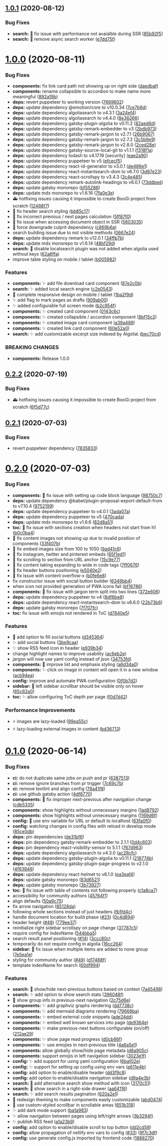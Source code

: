 ## [1.0.1](https://github.com/filipowm/BooGi/compare/v1.0.0...v1.0.1) (2020-08-12)


### Bug Fixes

* **search:** :bug: fix issue with performance not avaialble during SSR ([85b92f5](https://github.com/filipowm/BooGi/commit/85b92f54fd8c7fa0d76db1af0768c44181e78482))
* **search:** :bug: remove async search worker ([e7dd75f](https://github.com/filipowm/BooGi/commit/e7dd75fd27f54934684b3c1de511b226ac2e8fc3))



# [1.0.0](https://github.com/filipowm/BooGi/compare/v0.2.2...v1.0.0) (2020-08-11)


### Bug Fixes

* **components:** fix link card path not showing up on right side ([daedbaf](https://github.com/filipowm/BooGi/commit/daedbafc5c68d8859d5945d8840730d686d556c7))
* **components:** rename collapsible to accordion to make name more meaningful ([892a19b](https://github.com/filipowm/BooGi/commit/892a19b9d62ff6174e3bb8a5a143c5d5e4caaf2b))
* **deps:** revert puppeteer to working version ([7669602](https://github.com/filipowm/BooGi/commit/7669602627ee47afceeb41e8ae51a1ee34b67513))
* **deps:** update dependency @emotion/core to v10.0.34 ([7ce7b6d](https://github.com/filipowm/BooGi/commit/7ce7b6def666cb3fa36cd8164e28f73105d12a23))
* **deps:** update dependency algoliasearch to v4.3.1 ([3a24ef4](https://github.com/filipowm/BooGi/commit/3a24ef48e5bc376996a31c8835a643de4f700cac))
* **deps:** update dependency algoliasearch to v4.4.0 ([8e36266](https://github.com/filipowm/BooGi/commit/8e36266c97628883f0ecfc8460f02c7d193b3ef2))
* **deps:** update dependency gatsby-plugin-algolia to v0.11.2 ([82aed6d](https://github.com/filipowm/BooGi/commit/82aed6d32c2f574dc997e424357cff9c74f4a565))
* **deps:** update dependency gatsby-remark-embedder to v3 ([2bdb973](https://github.com/filipowm/BooGi/commit/2bdb973100c1af85ef63889921288e0872f38bb7))
* **deps:** update dependency gatsby-remark-jargon to v2.7.1 ([26b9067](https://github.com/filipowm/BooGi/commit/26b90673a0bfcc506c88ff20520f6c26e7c9a56d))
* **deps:** update dependency gatsby-remark-jargon to v2.7.2 ([3c5b9e9](https://github.com/filipowm/BooGi/commit/3c5b9e9baad568fed1aeb6f1dd6c5221ee80fe9c))
* **deps:** update dependency gatsby-remark-jargon to v2.8.0 ([2ced28e](https://github.com/filipowm/BooGi/commit/2ced28e9b7a56c6b3984d0d7ad54165d467a2fcd))
* **deps:** update dependency gatsby-source-local-git to v1.1.1 ([f318f1a](https://github.com/filipowm/BooGi/commit/f318f1a7696585e61874071b219423ac4fc133c1))
* **deps:** update dependency lodash to v4.17.19 [security] ([eae2a90](https://github.com/filipowm/BooGi/commit/eae2a900893a93f865f61effab42739bc0899936))
* **deps:** update dependency puppeteer to v5 ([efcecf5](https://github.com/filipowm/BooGi/commit/efcecf5d7f6a7ee35d262b33b0502124058b3c87))
* **deps:** update dependency react-id-generator to v3.0.1 ([de486e1](https://github.com/filipowm/BooGi/commit/de486e1c4b8daf5415dfeffe77e389aa40c40741))
* **deps:** update dependency react-instantsearch-dom to v6.7.0 ([3d87e23](https://github.com/filipowm/BooGi/commit/3d87e23a8ef5b9ea69d470051b140ae2f5b92b91))
* **deps:** update dependency react-scrollspy to v3.4.3 ([3c4e485](https://github.com/filipowm/BooGi/commit/3c4e485aef0ec634dd51eca1f27001a6b3896638))
* **deps:** update dependency remark-autolink-headings to v6.0.1 ([73ddbed](https://github.com/filipowm/BooGi/commit/73ddbedb3abeb25dfc09f006b2646d9508c81585))
* **deps:** update gatsby monorepo ([bf55286](https://github.com/filipowm/BooGi/commit/bf55286cb66f3ac85041884cc57d60c711bcd440))
* **deps:** update mdx monorepo to v1.6.16 ([7fa0e3e](https://github.com/filipowm/BooGi/commit/7fa0e3e265a2b7da8c347f9a9f820b08fc33e4fc))
* :ambulance: hotfixing issues causing it impossible to create BooGi project from scratch ([12488f7](https://github.com/filipowm/BooGi/commit/12488f7f18f2abc76d84c87386afe3e724869805))
* :bug: fix header search styling ([bb85c17](https://github.com/filipowm/BooGi/commit/bb85c17862c447482da5d22ecadfc77b0fc0b952))
* :bug: fix incorrect previous / next pages calculation ([5ff87f0](https://github.com/filipowm/BooGi/commit/5ff87f07b1f36e7f7cdb3659f4bdd9e7fe99536d))
* :bug: fix issue when accessing document object in SSR ([5603035](https://github.com/filipowm/BooGi/commit/5603035f77a60499350f8dbb56d191579db2c5f4))
* :bug: force downgrade culprit dependency ([c869b6a](https://github.com/filipowm/BooGi/commit/c869b6a56eea20a9b11209b6c5351d859b5f9bab))
* search building issue due to not visible methods ([0667e24](https://github.com/filipowm/BooGi/commit/0667e247399cce9cd4b82ed569db16a2ead41f10))
* **deps:** update dependency remark to v12.0.1 ([34ffb7b](https://github.com/filipowm/BooGi/commit/34ffb7b87e596e7e371c0aab1ab1fd7351aedec6))
* **deps:** update mdx monorepo to v1.6.14 ([48bf29d](https://github.com/filipowm/BooGi/commit/48bf29d93900a77bda4f7d481d6af0f94fee4bc8))
* **search:** :bug: disable localsearch plugin was not added when algolia used without keys ([62a6ffa](https://github.com/filipowm/BooGi/commit/62a6ffaeb6a3620114d94b259aa0d0cadc3a15d2))
* improve table styling on mobile / tablet ([b005982](https://github.com/filipowm/BooGi/commit/b00598254829f32fbb2f79e4408d0661cfd1cc4d))


### Features

* **components:** :sparkles: add file download card component ([87e2c0b](https://github.com/filipowm/BooGi/commit/87e2c0bf52dbe52591fc48bc60525786e171bdbb))
* **search:** :sparkles: added local search engine ([c2e0543](https://github.com/filipowm/BooGi/commit/c2e05431c03e70ac4d945e0ab53700b87c2c3a85))
* :iphone: complete responsive design on mobile / tablet ([1ba2f9d](https://github.com/filipowm/BooGi/commit/1ba2f9df7ed0d3c072031b8b1585e89b3f650a91))
* :sparkles: add flag to mark pages as drafts ([909ab00](https://github.com/filipowm/BooGi/commit/909ab0033d7635eb7b6c2aca3410b703b14e12b0))
* :sparkles: added configurable full screen mode ([b2c954f](https://github.com/filipowm/BooGi/commit/b2c954f998170116a0488709e8f254527806694a))
* **components:** :sparkles: created card component ([0143c6c](https://github.com/filipowm/BooGi/commit/0143c6cf97bf68f668e8eabd4c1e39d5e766c2a2))
* **components:** :sparkles: created collapsible / accordion component ([8bf15c2](https://github.com/filipowm/BooGi/commit/8bf15c23370048c4ff584ae92c10ec9a65404c45))
* **components:** :sparkles: created image card component ([a39a488](https://github.com/filipowm/BooGi/commit/a39a4882cbe7602131aa240102d20a1696ce6ce3))
* **components:** :sparkles: created link card component ([60e52a0](https://github.com/filipowm/BooGi/commit/60e52a0b92296ab69d979c2dec543e68e75874e2))
* **search:** :sparkles: add customizable excerpt size indexed by Algolia\ ([bec70cd](https://github.com/filipowm/BooGi/commit/bec70cdc26657d904b08d419a6e43ab77e9b2218))


### BREAKING CHANGES

* **components:** Release 1.0.0



## [0.2.2](https://github.com/filipowm/BooGi/compare/v0.2.1...v0.2.2) (2020-07-19)


### Bug Fixes

* :ambulance: hotfixing issues causing it impossible to create BooGi project from scratch ([6f5d77c](https://github.com/filipowm/BooGi/commit/6f5d77ca2ed1397bf9a27fb6b89b68e40e00637a))



## [0.2.1](https://github.com/filipowm/BooGi/compare/v0.2.0...v0.2.1) (2020-07-03)


### Bug Fixes

* revert puppeteer dependency ([7835833](https://github.com/filipowm/BooGi/commit/7835833f91410fc1fcaadec14496534114440740))



# [0.2.0](https://github.com/filipowm/BooGi/compare/v0.1.0...v0.2.0) (2020-07-03)


### Bug Fixes

* **components:** :bug: fix issue with setting up code block language ([98750c7](https://github.com/filipowm/BooGi/commit/98750c73eddef784a969723a8e31dc45caef7a03))
* **deps:** update dependency @babel/plugin-proposal-export-default-from to v7.10.4 ([9752199](https://github.com/filipowm/BooGi/commit/975219952ac6c43ef6eb419a184fc7660ca586f1))
* **deps:** update dependency puppeteer to v4.0.1 ([3ada07a](https://github.com/filipowm/BooGi/commit/3ada07a7bf9795393ea5a2463a7e714cdbdf4405))
* **deps:** update dependency puppeteer to v5 ([470cada](https://github.com/filipowm/BooGi/commit/470cada1e03d162b07adaf473a1c8234456ed4e9))
* **deps:** update mdx monorepo to v1.6.6 ([82d8a51](https://github.com/filipowm/BooGi/commit/82d8a51d5bf04e06f8ef7c2fdb96595d6a5eddae))
* **toc:** :bug: fix issue with sections creation when headers not start from h1 ([b0c0ba4](https://github.com/filipowm/BooGi/commit/b0c0ba4b85dd427568f60962c8cd91bd1863d641))
* :bug: fix content images not showing up due to invalid position of components ([33f407b](https://github.com/filipowm/BooGi/commit/33f407b4324a1c14d3c3fd447c0c856759b73b3f))
* :bug: fix embed images size from 100 to 1050 ([9ad41c6](https://github.com/filipowm/BooGi/commit/9ad41c6ca546c3a17d61d73679c174dc51884019))
* :bug: fix instagram, twitter and pinterest embeds ([65f1ed1](https://github.com/filipowm/BooGi/commit/65f1ed1fb22143c85c4f26979fa75a83c691d805))
* :bug: fix scrolling to section from URL anchor ([15c9e77](https://github.com/filipowm/BooGi/commit/15c9e776ad6546f89de5c3d5088d5f72ec56d911))
* :lipstick: fix content taking expanding to wide in code tags ([7ff0676](https://github.com/filipowm/BooGi/commit/7ff067665180360d74a7b63e22a253dacc7e79ab))
* :lipstick: fix header buttons positioning ([e5040e2](https://github.com/filipowm/BooGi/commit/e5040e28ffdee10043996e8df8090c2960b4634a))
* :lipstick: fix issue with content overflow-x ([b0fe6e8](https://github.com/filipowm/BooGi/commit/b0fe6e8fc8fa49e8334d438c19641c7b1f916fc8))
* fix constructor issue with social button builder ([6349bb4](https://github.com/filipowm/BooGi/commit/6349bb44de74701134d4146e17ffebe2025f1051))
* when icon not provided generation of PWA icons fail ([bf16786](https://github.com/filipowm/BooGi/commit/bf167869a9712569da76f07c8fdb67e6f4be2aa6))
* **components:** :bug: fix issue with jargon term split into two lines ([372e606](https://github.com/filipowm/BooGi/commit/372e606680522d101df0a8ab4b57092cf0a215e2))
* **deps:** update dependency puppeteer to v4 ([8df6be8](https://github.com/filipowm/BooGi/commit/8df6be86ff2d5db46b56f99757c6216e6474767e))
* **deps:** update dependency react-instantsearch-dom to v6.6.0 ([22b73b6](https://github.com/filipowm/BooGi/commit/22b73b69a8e300d9d1514aac9d6213abdfbc5fc8))
* **deps:** update gatsby monorepo ([7f707fc](https://github.com/filipowm/BooGi/commit/7f707fc81d2e92246e06295a8ab0b75b413fc10b))
* **toc:** fix issue with emojis not rendered in ToC ([d7840e5](https://github.com/filipowm/BooGi/commit/d7840e5b7c99ca92e3d92d464543ca029e32d1d9))


### Features

* :lipstick: add option to fill social buttons ([d345364](https://github.com/filipowm/BooGi/commit/d345364a1b7b2c84cab62d20a355042b7f6a0a12))
* :sparkles: add social buttons ([3be9caa](https://github.com/filipowm/BooGi/commit/3be9caa1be37f52325c73dd2c0778b9cbc6c6254))
* :sparkles: show RSS feed icon in header ([e939b34](https://github.com/filipowm/BooGi/commit/e939b34e372626e5807fb91fc4ff91fd298f97aa))
* change highlight names to improve usability ([ac6eb2e](https://github.com/filipowm/BooGi/commit/ac6eb2ee028ca43e7c4b369c0d473873f5a3a7a9))
* jargon will now use yaml config instead of json ([34753fd](https://github.com/filipowm/BooGi/commit/34753fdb9b3d881f54c7c45283aa28b166315e57))
* **components:** :lipstick: improve list and emphasis styling ([a6d34a0](https://github.com/filipowm/BooGi/commit/a6d34a04c482fd7c32d5ea82ef66fe19aac662c4))
* **components:** :sparkles: click on image in content will open it in a new window ([acb94ea](https://github.com/filipowm/BooGi/commit/acb94ea651c40f4f94cd17700c23e2e845d4944c))
* **config:** improve and automate PWA configuration ([0f0b7d2](https://github.com/filipowm/BooGi/commit/0f0b7d2358f419fa80dc95b2d7a62775b4b3a28a))
* **sidebar:** :lipstick: left sidebar scrollbar should be visible only on hover ([65c62a0](https://github.com/filipowm/BooGi/commit/65c62a027ae296a8190d897943c18cb90764a97f))
* **toc:** :sparkles: allow configuring ToC depth per page ([f0d7d42](https://github.com/filipowm/BooGi/commit/f0d7d424bd5604382cd8adeeb30ca9e59f50c32c))


### Performance Improvements

* :zap: images are lazy-loaded ([99ea55c](https://github.com/filipowm/BooGi/commit/99ea55c25104db6b603475c2a37984ecea03896a))
* :zap: lazy-loading external images in content ([bd36713](https://github.com/filipowm/BooGi/commit/bd36713a30847fe9522ad2c5ea2787d03d0366c7))



# [0.1.0](https://github.com/filipowm/BooGi/compare/60df99447af563aba96c98ede16cc19ada41233b...v0.1.0) (2020-06-14)


### Bug Fixes

* **ci:** do not duplicate same jobs on push and pr ([6387513](https://github.com/filipowm/BooGi/commit/63875138ce7bc2b81d94b73696b9bf8e2c1f80b1))
* **ci:** remove ignore branches from pr trigger ([7c69c7b](https://github.com/filipowm/BooGi/commit/7c69c7bc16b5a62ff716554a278b1fd38729ed39))
* **ci:** remove textlint and align config ([78a41f8](https://github.com/filipowm/BooGi/commit/78a41f87c9c6f30597596133c8db016313ade713))
* **ci:** use github gatsby action ([4df8770](https://github.com/filipowm/BooGi/commit/4df87704185ddaf32a60a40b98b37a3194052deb))
* **components:** :bug: fix improper next-previous after navigation change ([cdb5335](https://github.com/filipowm/BooGi/commit/cdb53353790aaa259fee823776eaa04bf7f815f8))
* **components:** show highlights without unnecessary margins ([1ad8792](https://github.com/filipowm/BooGi/commit/1ad8792425150178c16e8bb907e06f0556cab877))
* **components:** show highlights without unnecessary margins ([1169d6f](https://github.com/filipowm/BooGi/commit/1169d6f4e3b02a14e3d68f5225826b627e888e5a))
* **config:** :bug: use env variable for URL or default to localhost ([63fa0f0](https://github.com/filipowm/BooGi/commit/63fa0f093030f2dffbb4e2c44c190f4010583bd4))
* **config:** watching changes in config files with reload in develop mode ([85ce5db](https://github.com/filipowm/BooGi/commit/85ce5dbd791a038da9558272a54a5a791e51c1b7))
* **deps:** pin dependencies ([de31bf6](https://github.com/filipowm/BooGi/commit/de31bf6a40072b95e393e242050a89b32dc83d5f))
* **deps:** pin dependency gatsby-remark-embedder to 2.1.1 ([0d4c603](https://github.com/filipowm/BooGi/commit/0d4c6035a04fc4222143c2afacb15aacd48275d0))
* **deps:** pin dependency react-visibility-sensor to 5.1.1 ([767d963](https://github.com/filipowm/BooGi/commit/767d9631e9fea730e37d6b05314ddf237e6e0d65))
* **deps:** update dependency algoliasearch to v4.3.0 ([ac28cfc](https://github.com/filipowm/BooGi/commit/ac28cfc1b6d079df2920ac52505aa0be708d25a4))
* **deps:** update dependency gatsby-plugin-algolia to v0.11.1 ([218774b](https://github.com/filipowm/BooGi/commit/218774bbe1738d3ba78840d374c684abd9780ef9))
* **deps:** update dependency gatsby-plugin-page-progress to v2.1.0 ([4f63846](https://github.com/filipowm/BooGi/commit/4f6384695dfe90bf9adb3ba8521361d261ba75fa))
* **deps:** update dependency react-helmet to v6.1.0 ([ea3eaf4](https://github.com/filipowm/BooGi/commit/ea3eaf411decfa81c1ad92b22ea559daecfb485e))
* **deps:** update gatsby monorepo ([83d6521](https://github.com/filipowm/BooGi/commit/83d6521c813abbc1020d84e33eff142b2f8a78d3))
* **deps:** update gatsby monorepo ([3b73927](https://github.com/filipowm/BooGi/commit/3b7392753c5a8b558305a01e561cf52dc3a19611))
* **toc:** :bug: fix issue with table of contents not following properly ([c1a8ca7](https://github.com/filipowm/BooGi/commit/c1a8ca7222ec24c2b71f156d40c4b8f6f5950c8c))
* accessibility for community authors ([45764f1](https://github.com/filipowm/BooGi/commit/45764f16c35c9bf1a25f82a5cfad3ad30564be74))
* align defaults ([50a9c75](https://github.com/filipowm/BooGi/commit/50a9c752af9819eb9d3ef7522cfbd9e20a8c10c9))
* fix arrow navigation ([85128da](https://github.com/filipowm/BooGi/commit/85128dae3c819f5b2d9ea4c2d93358f2196bddf2))
* following whole sections instead of just headers ([fb1fd4c](https://github.com/filipowm/BooGi/commit/fb1fd4ceddd00d8d1528f6414575a90fc5a800c8))
* handle document location for build phase ([#23](https://github.com/filipowm/BooGi/issues/23)) ([0c4d894](https://github.com/filipowm/BooGi/commit/0c4d89437e509270a711cf90d8ba8a83a084a01f))
* header height ([#48](https://github.com/filipowm/BooGi/issues/48)) ([779ee37](https://github.com/filipowm/BooGi/commit/779ee37ffb61ede271fe05f4184dea4e4a5880d8))
* reinitialize right sidebar scrollspy on page change ([37787c5](https://github.com/filipowm/BooGi/commit/37787c51d35e4fcc0195060b9337f1b66a3c3f4f))
* require config for indexName ([544bba5](https://github.com/filipowm/BooGi/commit/544bba58441a1214a8712ce70d8168bdbea56a9c))
* search result panel positioning ([#14](https://github.com/filipowm/BooGi/issues/14)) ([3ccc80c](https://github.com/filipowm/BooGi/commit/3ccc80c6991d463bcd0839a5fdb168a0a34812e2))
* temporarily do not require config in algolia ([16cc264](https://github.com/filipowm/BooGi/commit/16cc26491782355871307646eddf905685bc47c0))
* **sidebar:** :bug: fix issue when multiple items are added to none group ([7e5ea1e](https://github.com/filipowm/BooGi/commit/7e5ea1e7d94a5f102d73afd595d89b65a17d3f15))
* styling for community author ([#49](https://github.com/filipowm/BooGi/issues/49)) ([d17468f](https://github.com/filipowm/BooGi/commit/d17468f9b3505a0fe41180c0612d4523cd743b29))
* template indexName for search ([60df994](https://github.com/filipowm/BooGi/commit/60df99447af563aba96c98ede16cc19ada41233b))


### Features

* **search:** :lipstick: show/hide next-previous buttons based on context ([7a45498](https://github.com/filipowm/BooGi/commit/7a45498607a07094b17855ee1bdd1406dbeddbf8))
* **search:** :sparkles: add option to show search stats ([396048f](https://github.com/filipowm/BooGi/commit/396048fe0bf91b3e4b07bfd767d501e3dfc7f2ea))
* :lipstick: show group info in previous-next navigation ([2c75d6e](https://github.com/filipowm/BooGi/commit/2c75d6e25b74e34336e6f1384456bac6a80ca9ac))
* **components:** :sparkles: add graphviz graphs rendering ([dd7738c](https://github.com/filipowm/BooGi/commit/dd7738c2f7dec3b596cb6a679d9a5948331c39fe))
* **components:** :sparkles: add mermaid diagrams rendering ([79668ba](https://github.com/filipowm/BooGi/commit/79668baeef504b1082d25c7386f7a2717eece914))
* **components:** :sparkles: embed external code snippets ([ade24dd](https://github.com/filipowm/BooGi/commit/ade24dd41e14b18d625dfb0c6c7118b038db0cd6))
* **components:** :sparkles: embed well known services into page ([de9364e](https://github.com/filipowm/BooGi/commit/de9364e92349ef895d3d3a740e40e2a973a317f2))
* **components:** :sparkles: make previous-next buttons configurable (on/off) ([212ae29](https://github.com/filipowm/BooGi/commit/212ae29a7e10151700a7d230d3189232fa21d7be))
* **components:** :sparkles: show page read progress ([d0cb66f](https://github.com/filipowm/BooGi/commit/d0cb66fa7f38699dfd9c50f47fb4a632516a1529))
* **components:** :sparkles: use emojies in next-previous title ([4a6a5e1](https://github.com/filipowm/BooGi/commit/4a6a5e1350a5bfeb9cf4d902a3195ea51848b6ef))
* **components:** allow globally show/hide page metadata ([d8a905c](https://github.com/filipowm/BooGi/commit/d8a905c2e808033c661884f29778453e1a0ac128))
* **components:** support emojis in left navigation sidebar ([3023e1f](https://github.com/filipowm/BooGi/commit/3023e1f8972e175a4e3982d684b1c22d332bdbc3))
* **config:** :sparkles: add support for using yaml configuration ([6baf02e](https://github.com/filipowm/BooGi/commit/6baf02eb31f90aad86e560b9345b0555c1cbab88))
* **config:** :sparkles: support for setting up config using env vars ([e611e4b](https://github.com/filipowm/BooGi/commit/e611e4bd079535af05a50f0ebf25dd92b129f4d3))
* **config:** add option to enable/disable header ([dd3f9c8](https://github.com/filipowm/BooGi/commit/dd3f9c8f99eee17a02d8004a000c6d6bc568a06f))
* **config:** add option to enable/disable navigation sidebar ([d9a4e3b](https://github.com/filipowm/BooGi/commit/d9a4e3bfab5c0f15e7f8defa65199e5a021032ae))
* **search:** :lipstick: add alternative search show method with icon ([3170c51](https://github.com/filipowm/BooGi/commit/3170c517f604ea02f06ab95383998b8aec6b1ce6))
* **search:** :lipstick: show search in a right-side drawer ([aa64116](https://github.com/filipowm/BooGi/commit/aa6411639ea979aac49d7cb228dd17afbdcc1e93))
* **search:** :sparkles: add search results pagination ([620a2e1](https://github.com/filipowm/BooGi/commit/620a2e1e03ab291ffd54bffeff311d0139e8b62b))
* :lipstick: redesign theming to make components easily customizable ([abd0474](https://github.com/filipowm/BooGi/commit/abd04749786bf68b03ba42b14b429958b0a85e71))
* :lipstick: use custom-styled scrollbar in scrollable areas ([651b318](https://github.com/filipowm/BooGi/commit/651b31850d13aa7d0177acfb1c8ae755858db850))
* :sparkles: add dark mode support ([ba1a983](https://github.com/filipowm/BooGi/commit/ba1a98309abcad0d99fa7c319db36af6e1670f99))
* :sparkles: allow navigation between pages using left/right arrows ([3b3294f](https://github.com/filipowm/BooGi/commit/3b3294fa8bde4387762cc777ed9062aef32d9f51))
* :sparkles: publish RSS feed ([a1a23b9](https://github.com/filipowm/BooGi/commit/a1a23b9cd96694f3b7a9cd9c33b585417045d1bd))
* **config:** add option to enable/disable scroll to top button ([dd2cd58](https://github.com/filipowm/BooGi/commit/dd2cd58ed7ccdc73718b489c5fd4e0a0ddc3c7a5))
* **config:** allow propagation of netlify env vars to config ([#33](https://github.com/filipowm/BooGi/issues/33)) ([9f7c3df](https://github.com/filipowm/BooGi/commit/9f7c3dfe78d8687029b5ce8e4517156d59a4c98e))
* **config:** use generate config.js imported by frontend code ([1888270](https://github.com/filipowm/BooGi/commit/1888270c0d9d03602324dfcd4b2d6f9f96cabed1))



